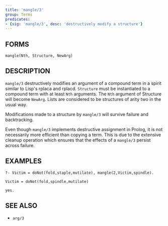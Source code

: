 ```yaml
---
title: 'mangle/3'
group: Terms
predicates:
- {sig: 'mangle/3', desc: 'destructively modify a structure'}
---
```


## FORMS
```
mangle(Nth, Structure, NewArg)
```
## DESCRIPTION

`mangle/3` destructively modifies an argument of a compound term in a spirit similar to Lisp's rplaca and rplacd. `Structure` must be instantiated to a compound term with at least `Nth` arguments. The `Nth` argument of Structure will become `NewArg`. Lists are considered to be structures of arity two in the usual way.

Modifications made to a structure by `mangle/3` will survive failure and backtracking.

Even though `mangle/3` implements destructive assignment in Prolog, it is not necessarily more efficient than copying a term. This is due to the extensive cleanup operation which ensures that the effects of a `mangle/3` persist across failure.

## EXAMPLES
```
?- Victim = doNot(fold,staple,mutilate), mangle(2,Victim,spindle).

Victim = doNot(fold,spindle,mutilate)

yes.
```
## SEE ALSO

- `arg/3`
